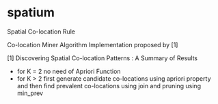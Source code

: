 spatium
=======

Spatial Co-location Rule 

Co-location Miner Algorithm Implementation proposed by [1]


[1] Discovering Spatial Co-location Patterns : A Summary of Results 
- for K = 2 no need of Apriori Function
- for K > 2 first generate candidate co-locations using apriori property and then find prevalent co-locations using join and pruning using min_prev
